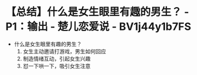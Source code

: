 # 【总结】什么是女生眼里有趣的男生？ - P1：输出 - 楚儿恋爱说 - BV1j44y1b7FS

-   什么是女生眼里有趣的男生？
    1.  女生主动邀请打游戏，男生如何回应
    2.  制造情绪互动，引起女生兴趣
    3.  怼一下哄一下，吸引女生注意